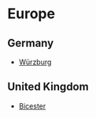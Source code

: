 # Europe

## Germany

  * [Würzburg](germany/wuerzburg.md)

## United Kingdom
  * [Bicester](united-kingdon/bicester.md)